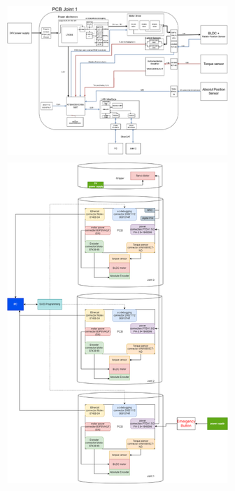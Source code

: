 
<p align="center">
  <img src="https://github.com/Divij96/Projects/blob/main/ScaraRobot/PCB_Design/Joint_PCB_design.jpg" width="1000" title="hover text">
</p>
<p align="center">
  <img src="https://github.com/Divij96/Projects/blob/main/ScaraRobot/Images/Schematic.png" width="800" alt="accessibility text">
</p>
